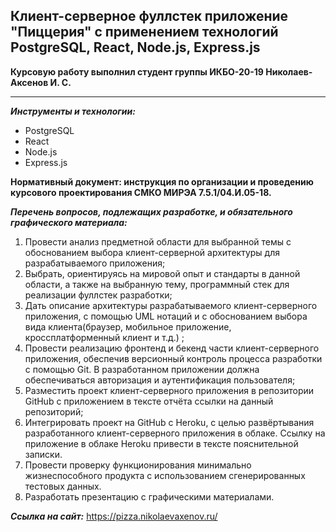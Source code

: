 ## Клиент-серверное фуллстек приложение "Пиццерия" с применением технологий PostgreSQL, React, Node.js, Express.js

**Курсовую работу выполнил студент группы ИКБО-20-19 Николаев-Аксенов И. С.**

---

**_Инструменты и технологии:_**

- PostgreSQL
- React
- Node.js
- Express.js

**Нормативный документ: инструкция по организации и проведению курсового проектирования СМКО МИРЭА 7.5.1/04.И.05-18.**

**_Перечень вопросов, подлежащих разработке, и обязательного графического материала:_**

1. Провести анализ предметной области для выбранной темы с обоснованием выбора клиент-серверной архитектуры для разрабатываемого приложения; 
2. Выбрать, ориентируясь на мировой опыт и стандарты в данной области, а также на выбранную тему, программный стек для реализации фуллстек разработки; 
3. Дать описание архитектуры разрабатываемого клиент-серверного приложения, с помощью UML нотаций и с обоснованием выбора вида клиента(браузер, мобильное приложение, кроссплатформенный клиент и т.д.) ; 
4. Провести реализацию фронтенд и бекенд части клиент-серверного приложения, обеспечив версионный контроль процесса разработки с помощью Git. В разработанном приложении должна обеспечиваться авторизация и аутентификация пользователя; 
5. Разместить проект клиент-серверного приложения в репозитории GitHub с приложением в тексте отчёта ссылки на данный репозиторий; 
6. Интегрировать проект на GitHub с Heroku, c целью развёртывания разработанного клиент-серверного приложения в облаке. Ссылку на приложение в облаке Heroku привести в тексте пояснительной записки. 
7. Провести проверку функционирования минимально жизнеспособного продукта с использованием сгенерированных тестовых данных. 
8. Разработать презентацию с графическими материалами.


***Ссылка на сайт:*** https://pizza.nikolaevaxenov.ru/
